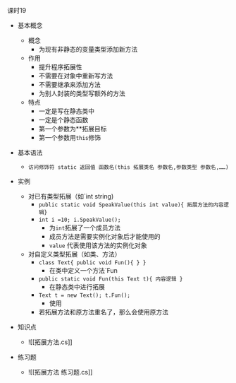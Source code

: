 
课时19

- 基本概念
	- 概念
		- 为现有非静态的变量类型添加新方法
	- 作用
		- 提升程序拓展性
		- 不需要在对象中重新写方法
		- 不需要继承来添加方法
		- 为别人封装的类型写额外的方法
	- 特点
		- 一定是写在静态类中
		- 一定是个静态函数
		- 第一个参数为**拓展目标
		- 第一个参数用`this`修饰
- 基本语法
	- `访问修饰符 static 返回值 函数名(this 拓展类名 参数名,参数类型 参数名,……)`
- 实例
	- 对已有类型拓展（如`int string)
		- `public static void SpeakValue(this int value){ 拓展方法的内容逻辑}`
		- `int i =10; i.SpeakValue();`
			- 为`int`拓展了一个成员方法
			- 成员方法是需要实例化对象后才能使用的
			- `value` 代表使用该方法的实例化对象
	- 对自定义类型拓展（如类、方法）
		- `class Text{ public void Fun(){ } }`
			- 在类中定义一个方法`Fun
		- `public static void Fun(this Text t){ 内容逻辑 }`
			- 在静态类中进行拓展
		- `Text t = new Text(); t.Fun();`
			- 使用
		- 若拓展方法和原方法重名了，那么会使用原方法

- 知识点
	- ![[拓展方法.cs]]

- 练习题
	- ![[拓展方法 练习题.cs]]